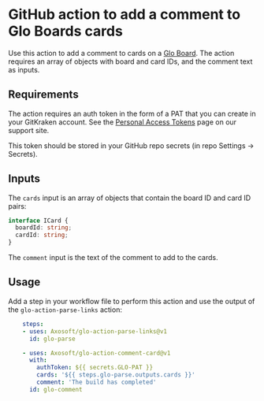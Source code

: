 # GitHub action to add a comment to Glo Boards cards

Use this action to add a comment to cards on a [Glo Board](https://www.gitkraken.com/glo).
The action requires an array of objects with board and card IDs, and the comment text as inputs.

## Requirements
The action requires an auth token in the form of a PAT that you can create in your GitKraken account.
See the [Personal Access Tokens](https://support.gitkraken.com/developers/pats/) page on our support site.

This token should be stored in your GitHub repo secrets (in repo Settings -> Secrets).

## Inputs
The `cards` input is an array of objects that contain the board ID and card ID pairs:
```ts
interface ICard {
  boardId: string;
  cardId: string;
}
```

The `comment` input is the text of the comment to add to the cards.

## Usage
Add a step in your workflow file to perform this action and use the output of the `glo-action-parse-links` action:
```yaml
    steps:
    - uses: Axosoft/glo-action-parse-links@v1
      id: glo-parse

    - uses: Axosoft/glo-action-comment-card@v1
      with:
        authToken: ${{ secrets.GLO-PAT }}
        cards: '${{ steps.glo-parse.outputs.cards }}'
        comment: 'The build has completed'
      id: glo-comment
```
